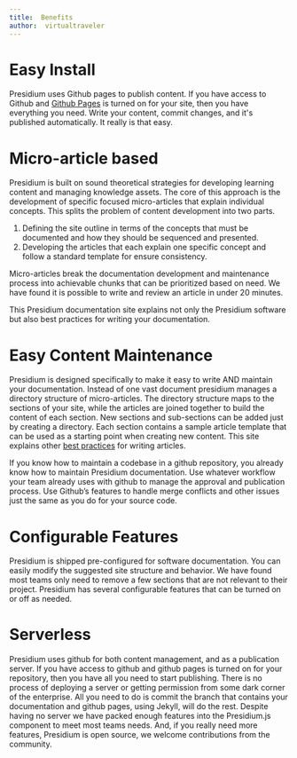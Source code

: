 ```yaml
---
title:  Benefits
author:  virtualtraveler
---
```

# Easy Install

Presidium uses Github pages to publish content. If you have access to Github and [Github Pages](https://pages.github.com/) is turned on for your site, then you have everything you need. Write your content, commit changes, and it's published automatically. It really is that easy.

# Micro-article based

Presidium is built on sound theoretical strategies for developing learning content and managing knowledge assets. The core of this approach is the development of specific focused micro-articles that explain individual concepts. This splits the problem of content development into two parts.

1. Defining the site outline in terms of the concepts that must be documented and how they should be sequenced and presented.
1. Developing the articles that each explain one specific concept and follow a standard template for ensure consistency.

Micro-articles break the documentation development and maintenance process into achievable chunks that can be prioritized based on need. We have found it is possible to write and review an article in under 20 minutes.

This Presidium documentation site explains not only the Presidium software  but also best practices for writing your documentation.

# Easy Content Maintenance

Presidium is designed specifically to make it easy to write AND maintain your documentation. Instead of one vast document presidium manages a directory structure of micro-articles. The directory structure maps to the sections of your site, while the articles are joined together to build the content of each section. New sections and sub-sections can be added just by creating a directory. Each section contains a sample article template that can be used as a starting point when creating new content. This site explains other [best practices]({{site.base_url}}/best-practices/) for writing articles.

If you know how to  maintain a codebase in a github repository, you already know how to maintain Presidium documentation.  Use whatever workflow your team already uses with github to manage the approval and publication process. Use Github’s features to handle merge conflicts and other issues just the same as you do for your source code.

# Configurable Features

Presidium is shipped pre-configured for software documentation. You can easily modify the suggested site structure and behavior.  We have found most teams only need to remove a few sections that are not relevant to their project. Presidium has several configurable features that can be turned on or off as needed.

# Serverless

Presidium uses github for both content management, and as a publication server. If you have access to github and github pages is turned on for your repository, then you have all you need to start publishing. There is no process of deploying a server or getting permission from some dark corner of the enterprise. All you need to do is commit the branch that contains your documentation and github pages, using Jekyll, will do the rest. Despite having no server we have packed enough features into the Presidium.js component to meet most teams needs. And, if you really need more features, Presidium is open source, we welcome contributions from the community.
